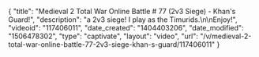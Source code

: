 {
    "title": "Medieval 2 Total War Online Battle # 77 (2v3 Siege) - Khan's Guard!",
    "description": "a 2v3 siege!  I play as the Timurids.\n\nEnjoy!",
    "videoid": "117406011",
    "date_created": "1404403206",
    "date_modified": "1506478302",
    "type": "captivate",
    "layout": "video",
    "url": "\/v\/medieval-2-total-war-online-battle-77-2v3-siege-khan-s-guard\/117406011"
}